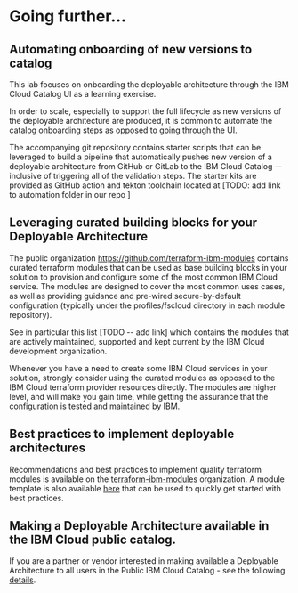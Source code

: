 # Going further...

## Automating onboarding of new versions to catalog

This lab focuses on onboarding the deployable architecture through the
IBM Cloud Catalog UI as a learning exercise.

In order to scale, especially to support the full lifecycle as new
versions of the deployable architecture are produced, it is common to
automate the catalog onboarding steps as opposed to going through the
UI.

The accompanying git repository contains starter scripts that can be
leveraged to build a pipeline that automatically pushes new version of a
deployable architecture from GitHub or GitLab to the IBM Cloud Catalog
-- inclusive of triggering all of the validation steps. The starter kits
are provided as GitHub action and tekton toolchain located at \[TODO:
add link to automation folder in our repo \]

## Leveraging curated building blocks for your Deployable Architecture

The public organization <https://github.com/terraform-ibm-modules>
contains curated terraform modules that can be used as base building
blocks in your solution to provision and configure some of the most
common IBM Cloud service. The modules are designed to cover the most
common uses cases, as well as providing guidance and pre-wired
secure-by-default configuration (typically under the profiles/fscloud
directory in each module repository).

See in particular this list \[TODO -- add link\] which contains the
modules that are actively maintained, supported and kept current by the
IBM Cloud development organization.

Whenever you have a need to create some IBM Cloud services in your
solution, strongly consider using the curated modules as opposed to the
IBM Cloud terraform provider resources directly. The modules are higher
level, and will make you gain time, while getting the assurance that the
configuration is tested and maintained by IBM.

## Best practices to implement deployable architectures

Recommendations and best practices to implement quality terraform modules is available on the [terraform-ibm-modules](https://terraform-ibm-modules.github.io/documentation/#/implementation-guidelines) organization. A module template is also available [here](https://github.com/terraform-ibm-modules/terraform-ibm-module-template) that can be used to quickly get started with best practices.

## Making a Deployable Architecture available in the IBM Cloud public catalog.

If you are a partner or vendor interested in making available a Deployable Architecture to all users in the Public IBM Cloud Catalog - see the following [details](https://cloud.ibm.com/docs/sell?topic=sell-selling-clouds). 
